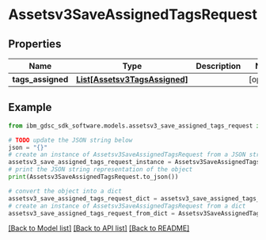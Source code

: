 # Assetsv3SaveAssignedTagsRequest


## Properties

Name | Type | Description | Notes
------------ | ------------- | ------------- | -------------
**tags_assigned** | [**List[Assetsv3TagsAssigned]**](Assetsv3TagsAssigned.md) |  | [optional] 

## Example

```python
from ibm_gdsc_sdk_software.models.assetsv3_save_assigned_tags_request import Assetsv3SaveAssignedTagsRequest

# TODO update the JSON string below
json = "{}"
# create an instance of Assetsv3SaveAssignedTagsRequest from a JSON string
assetsv3_save_assigned_tags_request_instance = Assetsv3SaveAssignedTagsRequest.from_json(json)
# print the JSON string representation of the object
print(Assetsv3SaveAssignedTagsRequest.to_json())

# convert the object into a dict
assetsv3_save_assigned_tags_request_dict = assetsv3_save_assigned_tags_request_instance.to_dict()
# create an instance of Assetsv3SaveAssignedTagsRequest from a dict
assetsv3_save_assigned_tags_request_from_dict = Assetsv3SaveAssignedTagsRequest.from_dict(assetsv3_save_assigned_tags_request_dict)
```
[[Back to Model list]](../README.md#documentation-for-models) [[Back to API list]](../README.md#documentation-for-api-endpoints) [[Back to README]](../README.md)


